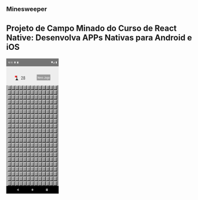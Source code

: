 ### Minesweeper

## Projeto de Campo Minado do Curso de React Native: Desenvolva APPs Nativas para Android e iOS

<img align="center" height="360" width="140" src="./img/Screenshot_1659305452.png">
